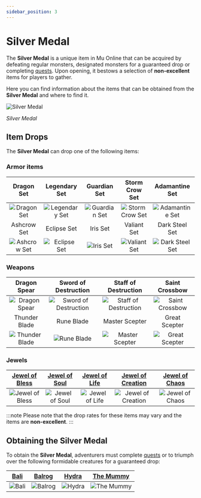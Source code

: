 ```yaml
---
sidebar_position: 3
---
```


# Silver Medal

The **Silver Medal** is a unique item in Mu Online that can be acquired by defeating regular monsters, designated monsters for a guaranteed drop or completing [quests](/gameplay-systems/quest-system). Upon opening, it bestows a selection of **non-excellent** items for players to gather.

Here you can find information about the items that can be obtained from the **Silver Medal** and where to find it.

![Silver Medal](/img/items/item-bags/silver-medal.png)

_Silver Medal_

## Item Drops

The **Silver Medal** can drop one of the following items:

### Armor items

|                    Dragon Set                    |                    Legendary Set                     |                    Guardian Set                    |                     Storm Crow Set                     |                     Adamantine Set                     |
| :----------------------------------------------: | :--------------------------------------------------: | :------------------------------------------------: | :----------------------------------------------------: | :----------------------------------------------------: |
|  ![Dragon Set](/img/items/armors/dk/dragon.png)  | ![Legendary Set](/img/items/armors/dw/legendary.png) | ![Guardian Set](/img/items/armors/fe/guardian.png) | ![Storm Crow Set](/img/items/armors/mg/storm-crow.png) | ![Adamantine Set](/img/items/armors/dl/adamantine.png) |
|                   Ashcrow Set                    |                     Eclipse Set                      |                      Iris Set                      |                      Valiant Set                       |                     Dark Steel Set                     |
| ![Ashcrow Set](/img/items/armors/dk/ashcrow.png) |   ![Eclipse Set](/img/items/armors/dw/eclipse.png)   |     ![Iris Set](/img/items/armors/fe/iris.png)     |    ![Valiant Set](/img/items/armors/mg/valiant.png)    | ![Dark Steel Set](/img/items/armors/dl/dark-steel.png) |

### Weapons

|                     Dragon Spear                      |                        Sword of Destruction                         |                        Staff of Destruction                         |                     Saint Crossbow                      |
| :---------------------------------------------------: | :-----------------------------------------------------------------: | :-----------------------------------------------------------------: | :-----------------------------------------------------: |
|  ![Dragon Spear](/img/items/spears/dragon-spear.png)  | ![Sword of Destruction](/img/items/swords/sword-of-destruction.png) | ![Staff of Destruction](/img/items/staffs/staff-of-destruction.png) |  ![Saint Crossbow](/img/items/bows/saint-crossbow.png)  |
|                     Thunder Blade                     |                             Rune Blade                              |                           Master Scepter                            |                      Great Scepter                      |
| ![Thunder Blade](/img/items/swords/thunder-blade.png) |           ![Rune Blade](/img/items/swords/rune-blade.png)           |      ![Master Scepter](/img/items/scepters/master-scepter.png)      | ![Great Scepter](/img/items/scepters/great-scepter.png) |

### Jewels

| [Jewel of Bless](/items/jewels/regular-jewels/jewel-of-bless) | [Jewel of Soul](/items/jewels/regular-jewels/jewel-of-soul) | [Jewel of Life](/items/jewels/regular-jewels/jewel-of-life) | [Jewel of Creation](/items/jewels/regular-jewels/jewel-of-creation) | [Jewel of Chaos](/items/jewels/regular-jewels/jewel-of-chaos) |
| :-----------------------------------------------------------: | :---------------------------------------------------------: | :---------------------------------------------------------: | :-----------------------------------------------------------------: | :-----------------------------------------------------------: |
|        ![Jewel of Bless](/img/items/jewels/bless.png)         |        ![Jewel of Soul](/img/items/jewels/soul.png)         |        ![Jewel of Life](/img/items/jewels/life.png)         |        ![Jewel of Creation](/img/items/jewels/creation.png)         |        ![Jewel of Chaos](/img/items/jewels/chaos.png)         |

:::note
Please note that the drop rates for these items may vary and the items are **non-excellent**.
:::

## Obtaining the Silver Medal

To obtain the **Silver Medal**, adventurers must complete [quests](/gameplay-systems/quest-system) or to triumph over the following formidable creatures for a guaranteed drop:

|     [Bali](/special-monsters/others/bali)      | [Balrog](/special-monsters/mini-bosses/balrog) | [Hydra](/special-monsters/mini-bosses/hydra) | [The Mummy](/special-monsters/mini-bosses/the-mummy) |
| :--------------------------------------------: | ---------------------------------------------- | -------------------------------------------- | ---------------------------------------------------- |
| ![Bali](/img/monsters/special/others/bali.jpg) | ![Balrog](/img/monsters/losttower/balrog.jpg)  | ![Hydra](/img/monsters/atlans/hydra.jpg)     | ![The Mummy](/img/monsters/special/others/mummy.jpg) |
